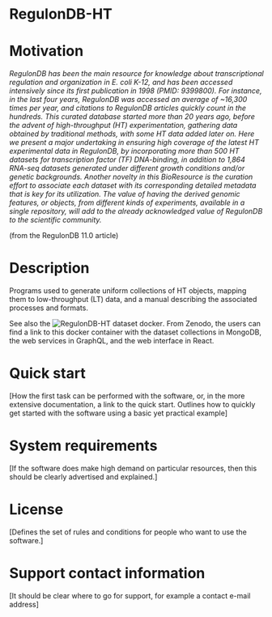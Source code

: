 # RegulonDB-HT


# Motivation

*RegulonDB has been the main resource for knowledge about transcriptional regulation and organization in E. coli K-12, and has been accessed intensively since its first publication in 1998 (PMID: 9399800). For instance, in the last four years, RegulonDB was accessed an average of ~16,300 times per year, and citations to RegulonDB articles quickly count in the hundreds. This curated database started more than 20 years ago, before the advent of high-throughput (HT) experimentation, gathering data obtained by traditional methods, with some HT data added later on. Here we present a major undertaking in ensuring high coverage of the latest HT experimental data in RegulonDB, by incorporating more than 500 HT datasets for transcription factor (TF) DNA-binding, in addition to 1,864 RNA-seq datasets generated under different growth conditions and/or genetic backgrounds. Another novelty in this BioResource is the curation effort to associate each dataset with its corresponding detailed metadata that is key for its utilization. The value of having the derived genomic features, or objects, from different kinds of experiments, available in a single repository, will add to the already acknowledged value of RegulonDB to the scientific community.*

(from the RegulonDB 11.0 article)


# Description

Programs used to generate uniform collections of HT objects, mapping them to low-throughput (LT) data, and a manual describing the associated processes and formats.

See also the ![RegulonDB-HT dataset docker](https://doi.org/10.5281/zenodo.6376425). From Zenodo, the users can find a link to this docker container with the dataset collections in MongoDB, the web services in GraphQL, and the web interface in React.


# Quick start

[How the first task can be performed with the software, or, in the more extensive  documentation, a link to the quick start. Outlines how to quickly get started with the software using a basic yet practical example]



# System requirements

[If the software does make high demand on particular resources, then this should be clearly advertised and explained.]



# License

[Defines the set of rules and conditions for people who want to use the software.]

# Support contact information

[It should be clear where to go for support, for example a contact e-mail address]

